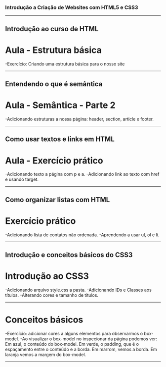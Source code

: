 ### Introdução a Criação de Websites com HTML5 e CSS3

-------------------------------------------------------------------------------------

## Introdução ao curso de HTML

# Aula - Estrutura básica

-Exercício: Criando uma estrutura básica para o nosso site

-------------------------------------------------------------------------------------

## Entendendo o que é semântica

# Aula - Semântica - Parte 2

-Adicionando estruturas a nossa página: header, section, article e footer.

-------------------------------------------------------------------------------------

## Como usar textos e links em HTML

# Aula - Exercício prático

-Adicionando texto a página com p e a.
-Adicionando link ao texto com href e usando target.

-------------------------------------------------------------------------------------

## Como organizar listas com HTML

# Exercício prático

-Adicionando lista de contatos não ordenada.
-Aprendendo a usar ul, ol e li.

-------------------------------------------------------------------------------------

## Introdução e conceitos básicos do CSS3

# Introdução ao CSS3

-Adicionando arquivo style.css a pasta.
-Adicionando IDs e Classes aos títulos.
-Alterando cores e tamanho de títulos.

-------------------------------------------------------------------------------------

# Conceitos básicos

-Exercício: adicionar cores a alguns elementos para observarmos o box-model.
-Ao visualizar o box-model no inspecionar da página podemos ver:
    Em azul, o conteúdo do box-model.
    Em verde, o padding, que é o espaçamento entre o conteúdo e a borda.
    Em marrom, vemos a borda.
    Em laranja vemos a margem do box-model.

-------------------------------------------------------------------------------------